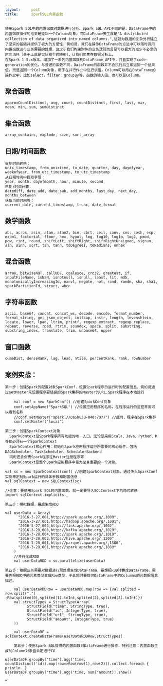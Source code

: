 ```yaml
---
layout:     post
title:      SparkSQL内置函数
---
```

<div id="article_content" class="article_content clearfix csdn-tracking-statistics" data-pid="blog" data-mod="popu_307" data-dsm="post">
								            <div id="content_views" class="markdown_views prism-atom-one-dark">
							<!-- flowchart 箭头图标 勿删 -->
							<svg xmlns="http://www.w3.org/2000/svg" style="display: none;"><path stroke-linecap="round" d="M5,0 0,2.5 5,5z" id="raphael-marker-block" style="-webkit-tap-highlight-color: rgba(0, 0, 0, 0);"></path></svg>
							<pre><code>使用Spark SQL中的内置函数对数据进行分析，Spark SQL API不同的是，DataFrame中的内置函数操作的结果是返回一个Column对象，而DataFrame天生就是"A distributed collection of data organized into named columns.",这就为数据的复杂分析建立了坚实的基础并提供了极大的方便性，例如说，我们在操作DataFrame的方法中可以随时调用内置函数进行业务需要的处理，这之于我们构建附件的业务逻辑而言是可以极大的减少不必须的时间消耗（基于上就是实际模型的映射），让我们聚焦在数据分析上，
在Spark 1.5.x版本，增加了一系列内置函数到DataFrame API中，并且实现了code-generation的优化。与普通的函数不同，DataFrame的函数并不会执行后立即返回一个结果值，而是返回一个Column对象，用于在并行作业中进行求值。Column可以用在DataFrame的操作之中，比如select，filter，groupBy等。函数的输入值，也可以是Column。
</code></pre>



<h2 id="聚合函数">聚合函数</h2>

<pre><code>approxCountDistinct, avg, count, countDistinct, first, last, max, mean, min, sum, sumDistinct
</code></pre>



<h2 id="集合函数">集合函数</h2>

<pre><code>array_contains, explode, size, sort_array
</code></pre>

<h2 id="日期时间函数">日期/时间函数</h2>

<pre><code>日期时间转换：
unix_timestamp, from_unixtime, to_date, quarter, day, dayofyear, weekofyear, from_utc_timestamp, to_utc_timestamp
从日期时间中提取字段：
year, month, dayofmonth, hour, minute, second
日期/时间计算：
datediff, date_add, date_sub, add_months, last_day, next_day, months_between
获取当前时间等：
current_date, current_timestamp, trunc, date_format
</code></pre>



<h2 id="数学函数">数学函数</h2>

<pre><code>abs, acros, asin, atan, atan2, bin, cbrt, ceil, conv, cos, sosh, exp, expm1, factorial, floor, hex, hypot, log, log10, log1p, log2, pmod, pow, rint, round, shiftLeft, shiftRight, shiftRightUnsigned, signum, sin, sinh, sqrt, tan, tanh, toDegrees, toRadians, unhex
</code></pre>



<h2 id="混合函数">混合函数</h2>

<pre><code>array, bitwiseNOT, callUDF, coalesce, crc32, greatest, if, inputFileName, isNaN, isnotnull, isnull, least, lit, md5, monotonicallyIncreasingId, nanvl, negate, not, rand, randn, sha, sha1, sparkPartitionId, struct, when
</code></pre>



<h2 id="字符串函数">字符串函数</h2>

<pre><code>ascii, base64, concat, concat_ws, decode, encode, format_number, format_string, get_json_object, initcap, instr, length, levenshtein, locate, lower, lpad, ltrim, printf, regexp_extract, regexp_replace, repeat, reverse, rpad, rtrim, soundex, space, split, substring, substring_index, translate, trim, unbase64, upper
</code></pre>



<h2 id="窗口函数">窗口函数</h2>

<pre><code>cumeDist, denseRank, lag, lead, ntile, percentRank, rank, rowNumber
</code></pre>



<h2 id="案例实战">案例实战：</h2>

<pre><code>第一步：创建Spark的配置对象SparkConf，设置Spark程序的运行时的配置信息，例如说通过setMaster来设置程序要链接的Spark集群的Master的URL,Spark程序在本地运行
</code></pre>



<pre class="prettyprint"><code class=" hljs fsharp">    <span class="hljs-keyword">val</span> conf = <span class="hljs-keyword">new</span> SparkConf() <span class="hljs-comment">//创建SparkConf对象  </span>
    conf.setAppName(<span class="hljs-string">"SparkSQL"</span>) <span class="hljs-comment">//设置应用程序的名称，在程序运行的监控界面可以看到名称  </span>
    <span class="hljs-comment">//conf.setMaster("spark://DaShuJu-040:7077") //此时，程序在Spark集群  </span>
    conf.setMaster(<span class="hljs-string">"local"</span>)  </code></pre>

<pre><code>第二步：创建SparkContext对象
  SparkContext是Spark程序所有功能的唯一入口，无论是采用Scala、Java、Python、R等都必须有一个SparkContext
  SparkContext核心作用：初始化Spark应用程序运行所需要的核心组件，包括DAGScheduler、TaskScheduler、SchedulerBackend
  同时还会负责Spark程序往Master注册程序等
  SparkContext是整个Spark应用程序中最为至关重要的一个对象。
</code></pre>



<pre class="prettyprint"><code class=" hljs scala"><span class="hljs-keyword">val</span> sc = <span class="hljs-keyword">new</span> SparkContext(conf) <span class="hljs-comment">//创建SparkContext对象，通过传入SparkConf实例来定制Spark运行的具体参数和配置信息  </span>
<span class="hljs-keyword">val</span> sqlContext = <span class="hljs-keyword">new</span> SQLContext(sc) 

<span class="hljs-comment">//注意：要使用Spark SQL的内置函数，就一定要导入SQLContext下的隐式转换  </span>
<span class="hljs-keyword">import</span> sqlContext.implicits._  </code></pre>

<pre><code>第三步：模拟数据，最后生成RDD
</code></pre>

<pre class="prettyprint"><code class=" hljs fsharp"><span class="hljs-keyword">val</span> userData = Array(  
      <span class="hljs-string">"2016-3-27,001,http://spark.apache.org/,1000"</span>,  
      <span class="hljs-string">"2016-3-27,001,http://hadoop.apache.org/,1001"</span>,  
      <span class="hljs-string">"2016-3-27,002,http://fink.apache.org/,1002"</span>,  
      <span class="hljs-string">"2016-3-28,003,http://kafka.apache.org/,1020"</span>,  
      <span class="hljs-string">"2016-3-28,004,http://spark.apache.org/,1010"</span>,  
      <span class="hljs-string">"2016-3-28,002,http://hive.apache.org/,1200"</span>,  
      <span class="hljs-string">"2016-3-28,001,http://parquet.apache.org/,1500"</span>,  
      <span class="hljs-string">"2016-3-28,001,http://spark.apache.org/,1800"</span>  
    )
    <span class="hljs-comment">//并行化成RDD</span>
    <span class="hljs-keyword">val</span> userDataRDD = sc.parallelize(userData)  </code></pre>

<pre><code>第四步：根据业务需要对数据进行预处理生成DataFrame，要想把RDD转换成DataFrame，需要先把RDD中的元素类型变成Row类型，于此同时要提供DataFrame中的Columns的元数据信息描述。
</code></pre>



<pre class="prettyprint"><code class=" hljs fsharp">    <span class="hljs-keyword">val</span> userDataRDDRow = userDataRDD.map(row =&gt; {<span class="hljs-keyword">val</span> splited = row.split(<span class="hljs-string">","</span>) ;Row(splited(<span class="hljs-number">0</span>),splited(<span class="hljs-number">1</span>).toInt,splited(<span class="hljs-number">2</span>),splited(<span class="hljs-number">3</span>).toInt)})  
    <span class="hljs-keyword">val</span> structTypes = StructType(Array(  
          StructField(<span class="hljs-string">"time"</span>, StringType, <span class="hljs-keyword">true</span>),  
          StructField(<span class="hljs-string">"id"</span>, IntegerType, <span class="hljs-keyword">true</span>),  
          StructField(<span class="hljs-string">"url"</span>, StringType, <span class="hljs-keyword">true</span>),  
          StructField(<span class="hljs-string">"amount"</span>, IntegerType, <span class="hljs-keyword">true</span>)  
    ))  

    <span class="hljs-keyword">val</span> userDataDF = sqlContext.createDataFrame(userDataRDDRow,structTypes)

    第五步：使用Spark SQL提供的内置函数对DataFrame进行操作，特别注意：内置函数生成的Column对象且自定进行CG</code></pre>

<pre><code>userDataDF.groupBy("time").agg('time, countDistinct('id)).map(row=&gt;Row(row(1),row(2))).collect.foreach {  println  } 
userDataDF.groupBy("time").agg('time, sum('amount)).show()  
</code></pre>

<p>“`</p>            </div>
						<link href="https://csdnimg.cn/release/phoenix/mdeditor/markdown_views-9e5741c4b9.css" rel="stylesheet">
                </div>